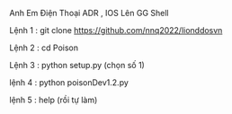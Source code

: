 Anh Em Điện Thoại ADR , IOS Lên GG Shell 

Lệnh 1 : git clone https://github.com/nnq2022/lionddosvn

Lệnh 2 : cd Poison

Lệnh 3 : python setup.py (chọn số 1)

lệnh 4 : python poisonDev1.2.py

lệnh 5 : help (rồi tự làm)
